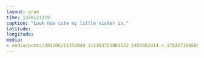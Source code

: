 ```yaml
---
layout: gram
time: 1370121319
caption: "Look how cute my little sister is."
latitude: 
longitude: 
media:
- media/posts/201306/11352849_111183765881122_1455683414_n_17842719868000351.jpg
---
```


